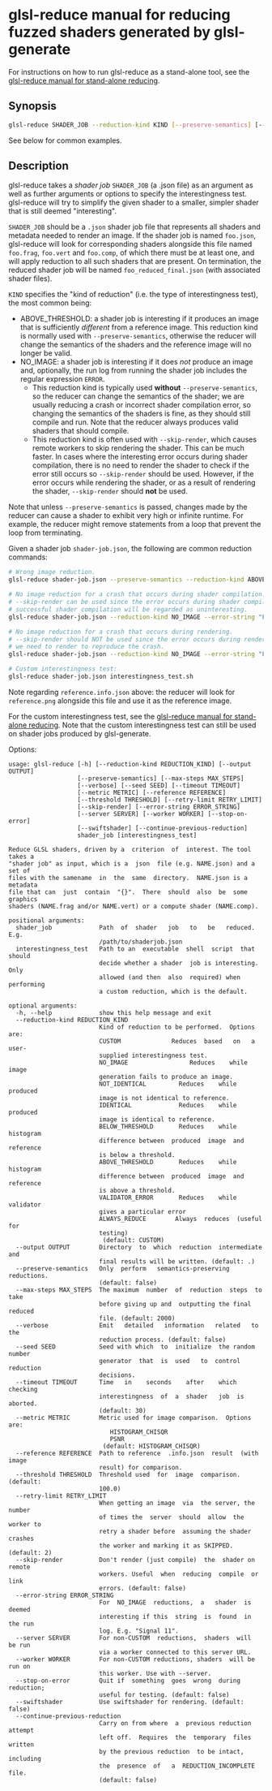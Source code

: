 # glsl-reduce manual for reducing fuzzed shaders generated by glsl-generate

For instructions on how to run glsl-reduce as a stand-alone tool,
see the [glsl-reduce manual for stand-alone reducing](docs/glsl-reduce.md).

## Synopsis

```sh
glsl-reduce SHADER_JOB --reduction-kind KIND [--preserve-semantics] [--error-string ERROR] [other options]
```

See below for common examples.

## Description

glsl-reduce takes a *shader job* `SHADER_JOB` (a .json file) as an argument
as well as further arguments or options to specify the interestingness test.
glsl-reduce will try to simplify the given shader to a smaller,
simpler shader that is still deemed "interesting".

`SHADER_JOB` should be a `.json` shader job file that represents all shaders and metadata needed to
render an image. If the shader job is named `foo.json`,
glsl-reduce will look for corresponding shaders alongside this file named
`foo.frag`, `foo.vert` and `foo.comp`,
of which there must be at least one,
and will apply reduction to all such shaders that are present.
On termination, the reduced shader job will be
named `foo_reduced_final.json` (with associated shader files).

`KIND` specifies the "kind of reduction" (i.e. the type of interestingness test),
the most common being:

* ABOVE_THRESHOLD: a shader job is interesting if it produces an
image that is sufficiently *different* from a reference image.
This reduction kind is normally used with `--preserve-semantics`,
otherwise the reducer will change the semantics of the shaders
and the reference image will no longer be valid.
* NO_IMAGE:
a shader job is interesting if it does *not* produce an
image and, optionally, the run log from running the shader job includes the
regular expression `ERROR`.
  * This reduction kind is typically used **without** `--preserve-semantics`,
so the reducer can change the semantics of the shader;
we are usually reducing a crash or incorrect shader compilation error,
so changing the semantics of the shaders is fine, as they should still compile and run.
Note that the reducer always produces valid shaders that should compile.
  * This reduction kind is often used with `--skip-render`,
which causes remote workers to skip rendering the shader.
This can be much faster.
In cases
where the interesting error occurs during shader compilation,
there is no need to render the shader to check if the error still occurs
so `--skip-render` should be used.
However, if the error occurs while rendering the shader,
or as a result of rendering the shader,
`--skip-render` should **not** be used.

Note that unless `--preserve-semantics` is passed, changes made by the reducer can cause a shader to exhibit very high or infinite runtime. For example, the reducer might remove statements from a loop that prevent the loop from terminating.


Given a shader job `shader-job.json`,
the following are common reduction commands:

```sh
# Wrong image reduction.
glsl-reduce shader-job.json --preserve-semantics --reduction-kind ABOVE_THRESHOLD --reference reference.info.json

# No image reduction for a crash that occurs during shader compilation.
# --skip-render can be used since the error occurs during shader compilation;
# successful shader compilation will be regarded as uninteresting. 
glsl-reduce shader-job.json --reduction-kind NO_IMAGE --error-string "Fatal signal 11" --skip-render

# No image reduction for a crash that occurs during rendering.
# --skip-render should NOT be used since the error occurs during rendering;
# we need to render to reproduce the crash.
glsl-reduce shader-job.json --reduction-kind NO_IMAGE --error-string "Fatal signal 11"

# Custom interestingness test:
glsl-reduce shader-job.json interestingness_test.sh
```

Note regarding `reference.info.json` above: the reducer will look for `reference.png` alongside this file
and use it as the reference image.

For the custom interestingness test, see
the [glsl-reduce manual for stand-alone reducing](docs/glsl-reduce.md).
Note that the custom interestingness test can still be used on shader jobs produced
by glsl-generate.

Options:

```
usage: glsl-reduce [-h] [--reduction-kind REDUCTION_KIND] [--output OUTPUT]
                   [--preserve-semantics] [--max-steps MAX_STEPS]
                   [--verbose] [--seed SEED] [--timeout TIMEOUT]
                   [--metric METRIC] [--reference REFERENCE]
                   [--threshold THRESHOLD] [--retry-limit RETRY_LIMIT]
                   [--skip-render] [--error-string ERROR_STRING]
                   [--server SERVER] [--worker WORKER] [--stop-on-error]
                   [--swiftshader] [--continue-previous-reduction]
                   shader_job [interestingness_test]

Reduce GLSL shaders, driven by a  criterion  of  interest. The tool takes a
"shader job" as input, which is a  json  file (e.g. NAME.json) and a set of
files with the samename  in  the  same  directory.  NAME.json is a metadata
file that can  just  contain  "{}".  There  should  also  be  some graphics
shaders (NAME.frag and/or NAME.vert) or a compute shader (NAME.comp).

positional arguments:
  shader_job             Path  of  shader   job   to   be   reduced.   E.g.
                         /path/to/shaderjob.json 
  interestingness_test   Path to an  executable  shell  script  that should
                         decide whether a shader  job is interesting.  Only
                         allowed (and then  also  required) when performing
                         a custom reduction, which is the default.

optional arguments:
  -h, --help             show this help message and exit
  --reduction-kind REDUCTION_KIND
                         Kind of reduction to be performed.  Options are:
                         CUSTOM              Reduces  based   on   a  user-
                         supplied interestingness test.
                         NO_IMAGE                 Reduces    while    image
                         generation fails to produce an image.
                         NOT_IDENTICAL         Reduces    while    produced
                         image is not identical to reference.
                         IDENTICAL             Reduces    while    produced
                         image is identical to reference.
                         BELOW_THRESHOLD       Reduces    while   histogram
                         difference between  produced  image  and reference
                         is below a threshold.
                         ABOVE_THRESHOLD       Reduces    while   histogram
                         difference between  produced  image  and reference
                         is above a threshold.
                         VALIDATOR_ERROR       Reduces    while   validator
                         gives a particular error
                         ALWAYS_REDUCE        Always  reduces  (useful  for
                         testing)
                          (default: CUSTOM)
  --output OUTPUT        Directory  to  which  reduction  intermediate  and
                         final results will be written. (default: .)
  --preserve-semantics   Only  perform   semantics-preserving   reductions.
                         (default: false)
  --max-steps MAX_STEPS  The maximum  number  of  reduction  steps  to take
                         before giving up and  outputting the final reduced
                         file. (default: 2000)
  --verbose              Emit   detailed   information   related   to   the
                         reduction process. (default: false)
  --seed SEED            Seed with which  to  initialize  the random number
                         generator  that  is  used   to  control  reduction
                         decisions.
  --timeout TIMEOUT      Time   in    seconds    after    which    checking
                         interestingness  of  a  shader   job  is  aborted.
                         (default: 30)
  --metric METRIC        Metric used for image comparison.  Options are:
                            HISTOGRAM_CHISQR
                            PSNR
                          (default: HISTOGRAM_CHISQR)
  --reference REFERENCE  Path to reference  .info.json  result  (with image
                         result) for comparison.
  --threshold THRESHOLD  Threshold used  for  image  comparison.  (default:
                         100.0)
  --retry-limit RETRY_LIMIT
                         When getting an image  via  the server, the number
                         of times the  server  should  allow  the worker to
                         retry a shader before  assuming the shader crashes
                         the worker and marking it as SKIPPED. (default: 2)
  --skip-render          Don't render (just compile)  the  shader on remote
                         workers. Useful  when  reducing  compile  or  link
                         errors. (default: false)
  --error-string ERROR_STRING
                         For  NO_IMAGE  reductions,  a   shader  is  deemed
                         interesting if this  string  is  found  in the run
                         log. E.g. "Signal 11".
  --server SERVER        For non-CUSTOM  reductions,  shaders  will  be run
                         via a worker connected to this server URL.
  --worker WORKER        For non-CUSTOM reductions, shaders  will be run on
                         this worker. Use with --server.
  --stop-on-error        Quit if  something  goes  wrong  during reduction;
                         useful for testing. (default: false)
  --swiftshader          Use swiftshader for rendering. (default: false)
  --continue-previous-reduction
                         Carry on from where  a  previous reduction attempt
                         left off.  Requires  the  temporary  files written
                         by the previous reduction  to be intact, including
                         the  presence  of   a  REDUCTION_INCOMPLETE  file.
                         (default: false)

```

